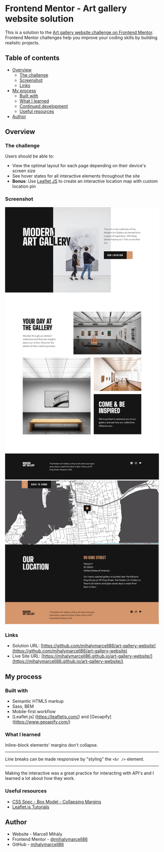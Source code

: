 # Frontend Mentor - Art gallery website solution

This is a solution to the [Art gallery website challenge on Frontend Mentor](https://www.frontendmentor.io/challenges/art-gallery-website-yVdrZlxyA). Frontend Mentor challenges help you improve your coding skills by building realistic projects.

## Table of contents

- [Overview](#overview)
  - [The challenge](#the-challenge)
  - [Screenshot](#screenshot)
  - [Links](#links)
- [My process](#my-process)
  - [Built with](#built-with)
  - [What I learned](#what-i-learned)
  - [Continued development](#continued-development)
  - [Useful resources](#useful-resources)
- [Author](#author)

## Overview

### The challenge

Users should be able to:

- View the optimal layout for each page depending on their device's screen size
- See hover states for all interactive elements throughout the site
- **Bonus**: Use [Leaflet JS](https://leafletjs.com/) to create an interactive location map with custom location pin

### Screenshot

![](./screenshot/screenshot1.png)
![](./screenshot/screenshot2.png)

### Links

- Solution URL: [https://github.com/mihalymarcell86/art-gallery-website](https://github.com/mihalymarcell86/art-gallery-website)
- Live Site URL: [https://mihalymarcell86.github.io/art-gallery-website/](https://mihalymarcell86.github.io/art-gallery-website/)

## My process

### Built with

- Semantic HTML5 markup
- Sass, BEM
- Mobile-first workflow
- [Leaflet.js] (https://leafletjs.com/) and [Geoapify] (https://www.geoapify.com/)

### What I learned

Inline-block elements' margins don't collapse.

---

Line breaks can be made responsive by "styling" the `<br />` element.

---

Making the interactive was a great practice for interacting with API's and I learned a lot about how they work.

### Useful resources

- [CSS Spec - Box Model - Collapsing Margins](https://www.w3.org/TR/CSS2/box.html#collapsing-margins)
- [Leaflet.js Tutorials](https://leafletjs.com/examples.html)

## Author

- Website - Marcell Mihály
- Frontend Mentor - [@mihalymarcell86](https://www.frontendmentor.io/profile/mihalymarcell86)
- GitHub - [mihalymarcell86](https://github.com/mihalymarcell86)

